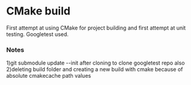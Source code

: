 # CMake build

First attempt at using CMake for project building and first attempt at unit testing. Googletest used.


### Notes
1)git submodule update --init after cloning to clone googletest repo also<br>
2)deleting build folder and creating a new build with cmake because of absolute cmakecache path values
